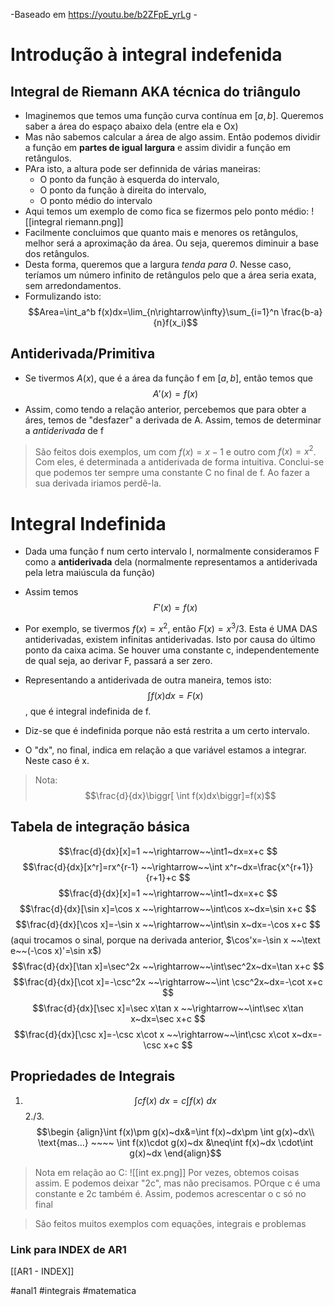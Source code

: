 -Baseado em https://youtu.be/b2ZFpE_yrLg -

# Introdução à integral indefenida
 ## Integral de Riemann AKA  técnica do triângulo
- Imaginemos que temos uma função curva contínua em $[a,b]$. Queremos saber a área do espaço abaixo dela (entre ela e Ox)
- Mas não sabemos calcular a área de algo assim. Então podemos dividir a função em **partes de igual largura** e assim dividir a função em retângulos.
- PAra isto, a altura pode ser definnida de várias maneiras:
    - O ponto da função à esquerda do intervalo,
    - O ponto da função à direita do intervalo,
    - O ponto médio do intervalo
- Aqui temos um exemplo de como fica se fizermos pelo ponto médio:
![[integral riemann.png]]
- Facilmente concluimos que quanto mais e menores os retângulos, melhor será a aproximação da área. Ou seja, queremos diminuir a base dos retângulos.
- Desta forma, queremos que a largura *tenda para 0*. Nesse caso, teríamos um número infinito de retângulos pelo que a área seria exata, sem arredondamentos.
- Formulizando isto:
$$Area=\int_a^b f(x)dx=\lim_{n\rightarrow\infty}\sum_{i=1}^n \frac{b-a}{n}f(x_i)$$

## Antiderivada/Primitiva
- Se tivermos $A(x)$, que é a área da função f em $[a,b]$, então temos que 
$$A'(x)=f(x)$$
- Assim, como tendo a relação anterior, percebemos que para obter a áres, temos de "desfazer" a derivada de A. Assim, temos de determinar a *antiderivada* de f

> São feitos dois exemplos, um com $f(x)=x-1$ e outro com $f(x)=x^2$. Com eles, é determinada a antiderivada de forma intuitiva.
> Conclui-se que podemos ter sempre uma constante C no final de f. Ao fazer a sua derivada iriamos perdê-la. 

# Integral Indefinida
- Dada uma função f num certo intervalo I, normalmente consideramos F como a **antiderivada** dela (normalmente representamos a antiderivada pela letra maiúscula da função)
- Assim temos
$$F'(x)=f(x)$$
- Por exemplo, se tivermos $f(x)=x^2$, então $F(x)=x^3/3$. Esta é UMA DAS antiderivadas, existem infinitas antiderivadas. Isto por causa do último ponto da caixa acima. Se houver uma constante c, independentemente de qual seja, ao derivar F, passará a ser zero.

- Representando a antiderivada de outra maneira, temos isto:
$$\int f(x)dx=F(x)$$, que é integral indefinida de f.
- Diz-se que é indefinida porque não está restrita a um certo intervalo.
- O "dx", no final, indica em relação a que variável estamos a integrar. Neste caso é x.
> Nota: $$\frac{d}{dx}\biggr[ \int f(x)dx\biggr]=f(x)$$

## Tabela de integração básica
$$\frac{d}{dx}[x]=1 ~~\rightarrow~~\int1~dx=x+c $$
$$\frac{d}{dx}[x^r]=rx^{r-1} ~~\rightarrow~~\int x^r~dx=\frac{x^{r+1}}{r+1}+c $$
$$\frac{d}{dx}[x]=1 ~~\rightarrow~~\int1~dx=x+c $$
$$\frac{d}{dx}[\sin x]=\cos x ~~\rightarrow~~\int\cos x~dx=\sin x+c $$
$$\frac{d}{dx}[\cos x]=-\sin x ~~\rightarrow~~\int\sin x~dx=-\cos x+c $$(aqui trocamos o sinal, porque na derivada anterior, $\cos'x=-\sin x ~~\text e~~(-\cos x)'=\sin x$)
$$\frac{d}{dx}[\tan x]=\sec^2x ~~\rightarrow~~\int\sec^2x~dx=\tan x+c $$
$$\frac{d}{dx}[\cot x]=-\csc^2x ~~\rightarrow~~\int \csc^2x~dx=-\cot x+c $$
$$\frac{d}{dx}[\sec x]=\sec x\tan x ~~\rightarrow~~\int\sec x\tan x~dx=\sec x+c $$
$$\frac{d}{dx}[\csc x]=-\csc x\cot x ~~\rightarrow~~\int\csc x\cot x~dx=-\csc x+c $$

## Propriedades de Integrais
1. $$\int cf(x)~dx=c\int f(x)~dx$$
2./3. $$\begin
{align}\int f(x)\pm  g(x)~dx&=\int f(x)~dx\pm \int g(x)~dx\\
\text{mas...} ~~~~ \int f(x)\cdot g(x)~dx &\neq\int f(x)~dx \cdot\int g(x)~dx
\end{align}$$
> Nota em relação ao C:
> ![[int ex.png]]
> Por vezes, obtemos coisas assim. E podemos deixar "2c", mas não precisamos. POrque c é uma constante e 2c também é.
> Assim, podemos acrescentar o c só no final

> São feitos muitos exemplos com equações, integrais e problemas


### Link para INDEX de AR1
[[AR1 - INDEX]]

#anal1 #integrais #matematica 